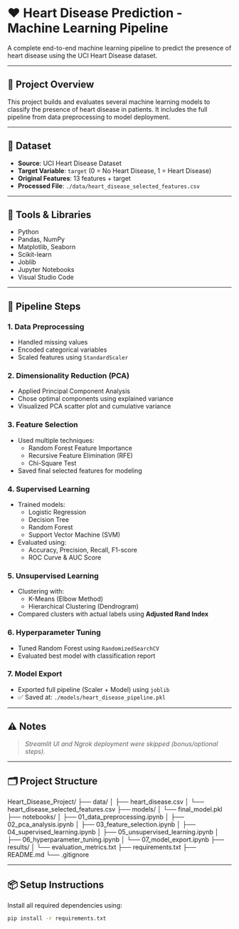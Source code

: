 # ❤️ Heart Disease Prediction - Machine Learning Pipeline

A complete end-to-end machine learning pipeline to predict the presence of heart disease using the UCI Heart Disease dataset.

---

## 📌 Project Overview

This project builds and evaluates several machine learning models to classify the presence of heart disease in patients. It includes the full pipeline from data preprocessing to model deployment.

---

## 🧠 Dataset

- **Source**: UCI Heart Disease Dataset  
- **Target Variable**: `target` (0 = No Heart Disease, 1 = Heart Disease)  
- **Original Features**: 13 features + target  
- **Processed File**: `./data/heart_disease_selected_features.csv`

---

## 🧰 Tools & Libraries

- Python  
- Pandas, NumPy  
- Matplotlib, Seaborn  
- Scikit-learn  
- Joblib  
- Jupyter Notebooks  
- Visual Studio Code  

---

## 🧪 Pipeline Steps

### 1. Data Preprocessing
- Handled missing values  
- Encoded categorical variables  
- Scaled features using `StandardScaler`  

### 2. Dimensionality Reduction (PCA)
- Applied Principal Component Analysis  
- Chose optimal components using explained variance  
- Visualized PCA scatter plot and cumulative variance  

### 3. Feature Selection
- Used multiple techniques:
  - Random Forest Feature Importance  
  - Recursive Feature Elimination (RFE)  
  - Chi-Square Test  
- Saved final selected features for modeling  

### 4. Supervised Learning
- Trained models:
  - Logistic Regression  
  - Decision Tree  
  - Random Forest  
  - Support Vector Machine (SVM)  
- Evaluated using:
  - Accuracy, Precision, Recall, F1-score  
  - ROC Curve & AUC Score  

### 5. Unsupervised Learning
- Clustering with:
  - K-Means (Elbow Method)  
  - Hierarchical Clustering (Dendrogram)  
- Compared clusters with actual labels using **Adjusted Rand Index**  

### 6. Hyperparameter Tuning
- Tuned Random Forest using `RandomizedSearchCV`  
- Evaluated best model with classification report  

### 7. Model Export
- Exported full pipeline (Scaler + Model) using `joblib`  
- ✅ Saved at: `./models/heart_disease_pipeline.pkl`

---

## ⚠️ Notes

> *Streamlit UI and Ngrok deployment were skipped (bonus/optional steps).*

---

## 🗂️ Project Structure


Heart_Disease_Project/
├── data/
│ ├── heart_disease.csv
│ └── heart_disease_selected_features.csv
├── models/
│ └── final_model.pkl
├── notebooks/
│ ├── 01_data_preprocessing.ipynb
│ ├── 02_pca_analysis.ipynb
│ ├── 03_feature_selection.ipynb
│ ├── 04_supervised_learning.ipynb
│ ├── 05_unsupervised_learning.ipynb
│ ├── 06_hyperparameter_tuning.ipynb
│ └── 07_model_export.ipynb
├── results/
│ └── evaluation_metrics.txt
├── requirements.txt
├── README.md
└── .gitignore


---

## 📦 Setup Instructions

Install all required dependencies using:

```bash
pip install -r requirements.txt
